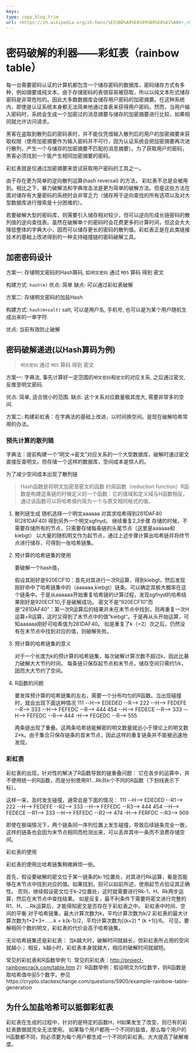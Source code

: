 ```yaml
---
keys: 
type: copy,blog,trim
url: <https://zh.wikipedia.org/zh-hans/%E5%BD%A9%E8%99%B9%E8%A1%A8#>,<https://www.jianshu.com/p/732d9d960411>
---
```


# 密码破解的利器——彩虹表（rainbow table）

每一台需要密码认证的计算机都包含一个储存密码的数据库，密码储存方式有多种，例如摘要或纯文本。由于存储密码的表很容易被窃取，所以以纯文本形式储存密码是非常危险的。因此大多数数据库会储存用户密码的加密摘要。在这种系统内，即使是认证系统本身都无法简单地通过查表来获得用户密码。然而，当用户输入密码时，系统会生成一个加密过的消息摘要与储存的加密摘要进行比较，如果相同就允许访问请求。

黑客在盗取到散列后的密码表时，并不能仅凭借输入散列后的用户的加密摘要来获取权限（使用加密摘要作为输入密码并不可行，因为认证系统会把加密摘要再次进行散列，产生一个与储存的加密摘要不匹配的消息摘要）。为了获取用户的密码，黑客必须找到一个能产生相同加密摘要的密码。

彩虹表就是仅通过加密摘要来尝试获取用户密码的工具之一。

由于存在更为简单的逆向散列运算(hash reversal) 的方法， 彩虹表不总是会被用到。相比之下，暴力破解法和字典攻击法是更为简单的破解方法。但是这些方法在面对储存有大量密码的系统时会非常乏力（储存用于逆向查找的所有选项以及对大型数据库进行搜索是十分困难的）。

若要破解大型的密码库，则需要引入储存相对较少，但可以逆向形成长链密码的散列值的逆向查找表。虽然在破解单个的密码时会花费更多的计算时间，但这会大大降低整体的字典大小，因而可以储存更长的密码的散列值。彩虹表正是在此类链接技术的基础上改进得到的一种支持碰撞链的密码破解工具。

## 加密密码设计

方案一: 存储明文密码的Hash算码, 如`明文密码` 通过 `MD5` 算码 得到 密文
   
   构建方式: `hash(m)`
   优点: 简单
   缺点: 可以通过彩虹表破解

方案二: 存储明文密码的加盐Hash

   构建方式: `hash(m+salt)`
   salt, 可以是用户名, 手机号, 也可以是为某个用户随机生成出来的一串字符.

   优点: 当前有效防止破解

## 密码破解递进(以Hash算码为例)

> `明文密码` 通过 `MD5` 算码 得到 密文

方案一: 字典法, 事先计算好一定范围的`明文密码`和`密文`的对应关系, 之后通过密文, 反推至明文密码.

   优点: 简单, 适合很小的范围.
   缺点: 这个关系对应数量极其庞大, 需要非常多的空间.

方案二: 构建彩虹表：在字典法的基础上改进，以时间换空间。是现在破解哈希常用的办法。

### 预先计算的散列链

字典法：提前构建一个“明文->密文”对应关系的一个大型数据库，破解时通过密文直接反查明文。但存储一个这样的数据库，空间成本是惊人的。

为了减少空间成本出现了散列链

> Hash函数是将明文加密至密文的函数
> 约简函数（reduction function）R函数是构建这条链的时候定义的一个函数：它的值域和定义域与H函数相反。通过该函数可以将哈希值约简为一个与原文相同格式的值。

1. 散列链生成
   随机选择一个明文aaaaaa
   对其求哈希得到281DAF40
   R(281DAF40) 得到另外一个明文sgfnyd。
   继续重复2,3步骤
   存储的时候，不需要存储所有的节点，只需要存储每条链的头尾节点（这里是aaaaaa和kiebgt）
   以大量的随机明文作为起节点，通过上述步骤计算出哈希链并将终节点进行储存，可得到一张哈希链集。

2. 预计算的哈希链集的使用

   要破解一个hash值，

   假设其刚好是920ECF10：首先对其进行一次R运算，得到kiebgt，然后发现刚好命中了哈希链集中的（aaaaaa,kiebgt）链条。可以确定其极大概率在这个链条中。于是从aaaaaa开始重复哈希链的计算过程，发现sgfnyd的哈希结果刚好是920ECF10,于是破解成功。
   密文不是“920ECF10”而是“281DAF40”：第一次R运算后的结果并未在末节点中找到，则再重复一次H运算+R运算，这时又得到了末节点中的值“kiebgt”。于是再从头开始运算，可知aaaaaa刚好可哈希值为281DAF40。
   如是重复了k（=2）次之后，仍然没有在末节点中找到对应的值，则破解失败。

3. 预计算的哈希链集的意义

   对于一个长度为k的预计算的哈希链集，每次破解计算次数不超过k，因此比暴力破解大大节约时间。
   每条链只保存起节点和末节点，储存空间只需约1/k，因而大大节约了空间。

4. R函数的问题

   要发挥预计算的哈希链集的左右，需要一个分布均匀的R函数。当出现碰撞时，就会出现下面这种情况
   111 --H--> EDEDED --R--> 222 --H--> FEDEFE --R--> 333 --H--> FEFEDC --R--> 444
   454 --H--> FEDECE --R--> 333 --H--> FEFEDC --R--> 444 -H--> FEGEDC --R--> 555

   两条链出现了重叠。这两条哈希链能解密的明文数量就远小于理论上的明文数2×k。由于集合只保存链条的首末节点，因此这样的重复链条并不能被迅速地发现。

### 彩虹表

   彩虹表的出现，针对性的解决了R函数导致的链重叠问题：
   它在各步的运算中，并不使用统一的R函数，而是分别使用R1…Rk共k个不同的R函数（下划线表示下标）。

   这样一来，及时发生碰撞，通常会是下面的情况：
   111 --H--> EDEDED --R1--> 222 --H--> FEDEFE --R2--> 333 --H--> FEFEDC --R3--> 444
   454 --H--> FEDECE --R1--> 333 --H--> FEFEDC --R2--> 474 -H--> FERFDC --R3--> 909

   即使在极端情况下，两个链条同一序列位置上发生碰撞，导致后续链条完全一致，这样的链条也会因为末节点相同而检测出来，可以丢弃其中一条而不浪费存储空间。


彩虹表的使用

   彩虹表的使用比哈希链集稍微麻烦一些。

   首先，假设要破解的密文位于某一链条的k-1位置处，对其进行Rk运算，看是否能够在末节点中找到对应的值。如果找到，则可以如前所述，使用起节点验证其正确性。
   否则，继续假设密文位于k-2位置处，这时就需要进行Rk-1、H、Rk两步运算，然后在末节点中查找结果。
   如是反复，最不利条件下需要将密文进行完整的R1、H、…Rk运算后，才能得知密文是否存在于彩虹表之中。
   彩虹表中时间、空间的平衡
   对于哈希链集，最大计算次数为k，平均计算次数为k/2
   彩虹表的最大计算次数为1+2+3+……k = k(k-1)/2，平均计算次数为[(k+2) * (k +1)]/6。
   可见，要解相同个数的明文，彩虹表的代价会高于哈希链集。

   无论哈希链集还是彩虹表：
   当k越大时，破解时间就越长，但彩虹表所占用的空间就越小；
   相反，k越小时，彩虹表本身就越大，相应的破解时间就越短。

常见的彩虹表和R函数举例
1）常见的彩虹表：http://project-rainbowcrack.com/table.htm
2）R函数举例：假设明文为5位数字，则R函数是取哈希值中前5个数字。参见https://crypto.stackexchange.com/questions/5900/example-rainbow-table-generation


## 为什么加盐哈希可以抵御彩虹表

彩虹表在生成的过程中，针对的是特定的函数H，H如果发生了改变，则已有的彩虹表数据就完全无法使用。
如果每个用户都用一个不同的盐值，那么每个用户的H函数都不同，则必须要为每个用户都生成一个不同的彩虹表。大大提高了破解难度。
